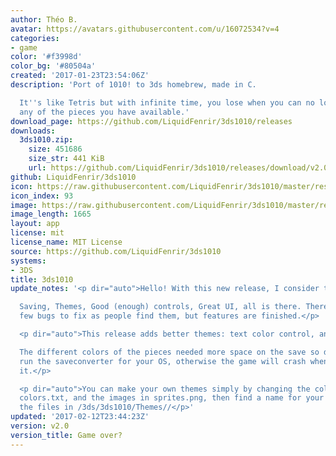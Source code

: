 ```yaml
---
author: Théo B.
avatar: https://avatars.githubusercontent.com/u/16072534?v=4
categories:
- game
color: '#f3998d'
color_bg: '#80504a'
created: '2017-01-23T23:54:06Z'
description: 'Port of 1010! to 3ds homebrew, made in C.

  It''s like Tetris but with infinite time, you lose when you can no longer place
  any of the pieces you have available.'
download_page: https://github.com/LiquidFenrir/3ds1010/releases
downloads:
  3ds1010.zip:
    size: 451686
    size_str: 441 KiB
    url: https://github.com/LiquidFenrir/3ds1010/releases/download/v2.0/3ds1010.zip
github: LiquidFenrir/3ds1010
icon: https://raw.githubusercontent.com/LiquidFenrir/3ds1010/master/resources/icon.png
icon_index: 93
image: https://raw.githubusercontent.com/LiquidFenrir/3ds1010/master/resources/banner.png
image_length: 1665
layout: app
license: mit
license_name: MIT License
source: https://github.com/LiquidFenrir/3ds1010
systems:
- 3DS
title: 3ds1010
update_notes: '<p dir="auto">Hello! With this new release, I consider the game complete.<br>

  Saving, Themes, Good (enough) controls, Great UI, all is there. There might be a
  few bugs to fix as people find them, but features are finished.</p>

  <p dir="auto">This release adds better themes: text color control, and a banner.<br>

  The different colors of the pieces needed more space on the save so download and
  run the saveconverter for your OS, otherwise the game will crash when you launch
  it.</p>

  <p dir="auto">You can make your own themes simply by changing the colors in the
  colors.txt, and the images in sprites.png, then find a name for your theme and put
  the files in /3ds/3ds1010/Themes//</p>'
updated: '2017-02-12T23:44:23Z'
version: v2.0
version_title: Game over?
---
```

